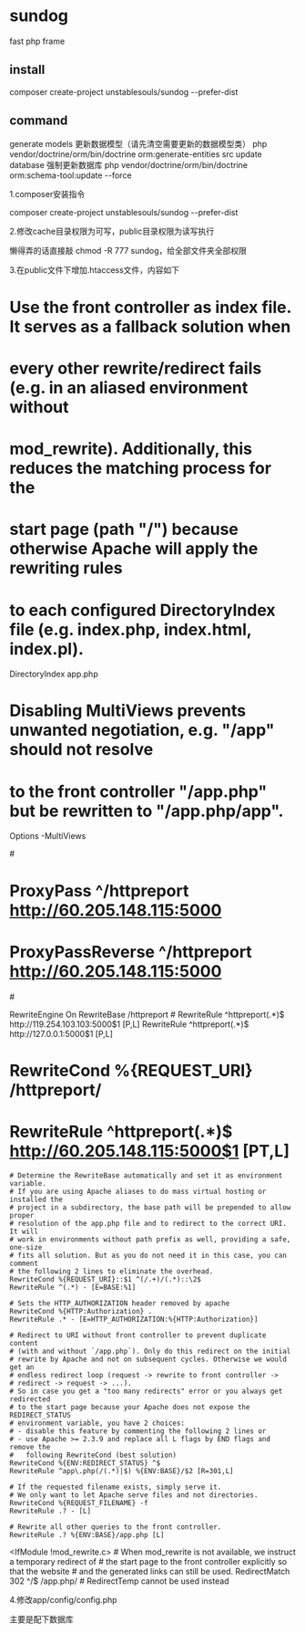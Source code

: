 # sundog
fast php frame

## install
composer create-project unstablesouls/sundog --prefer-dist
## command
generate models  更新数据模型（请先清空需要更新的数据模型类）
php vendor/doctrine/orm/bin/doctrine orm:generate-entities src
update database 强制更新数据库
php vendor/doctrine/orm/bin/doctrine orm:schema-tool:update --force 

1.composer安装指令

composer create-project unstablesouls/sundog --prefer-dist

2.修改cache目录权限为可写，public目录权限为读写执行

懒得弄的话直接敲 chmod -R 777 sundog，给全部文件夹全部权限

3.在public文件下增加.htaccess文件，内容如下


# Use the front controller as index file. It serves as a fallback solution when
# every other rewrite/redirect fails (e.g. in an aliased environment without
# mod_rewrite). Additionally, this reduces the matching process for the
# start page (path "/") because otherwise Apache will apply the rewriting rules
# to each configured DirectoryIndex file (e.g. index.php, index.html, index.pl).
DirectoryIndex app.php

# Disabling MultiViews prevents unwanted negotiation, e.g. "/app" should not resolve
# to the front controller "/app.php" but be rewritten to "/app.php/app".
<IfModule mod_negotiation.c>
    Options -MultiViews
</IfModule>

#<IfModule mod_proxy_http.c>
#    ProxyPass ^/httpreport http://60.205.148.115:5000
#    ProxyPassReverse ^/httpreport http://60.205.148.115:5000
#</IfModule>


<IfModule mod_rewrite.c>
    RewriteEngine On

<IfModule mod_proxy_http.c>
    RewriteBase /httpreport
#    RewriteRule ^httpreport(.*)$ http://119.254.103.103:5000$1 [P,L]
    RewriteRule ^httpreport(.*)$ http://127.0.0.1:5000$1 [P,L]
</IfModule>


#    RewriteCond %{REQUEST_URI} /httpreport/
#    RewriteRule ^httpreport(.*)$ http://60.205.148.115:5000$1 [PT,L]

    # Determine the RewriteBase automatically and set it as environment variable.
    # If you are using Apache aliases to do mass virtual hosting or installed the
    # project in a subdirectory, the base path will be prepended to allow proper
    # resolution of the app.php file and to redirect to the correct URI. It will
    # work in environments without path prefix as well, providing a safe, one-size
    # fits all solution. But as you do not need it in this case, you can comment
    # the following 2 lines to eliminate the overhead.
    RewriteCond %{REQUEST_URI}::$1 ^(/.+)/(.*)::\2$
    RewriteRule ^(.*) - [E=BASE:%1]

    # Sets the HTTP_AUTHORIZATION header removed by apache
    RewriteCond %{HTTP:Authorization} .
    RewriteRule .* - [E=HTTP_AUTHORIZATION:%{HTTP:Authorization}]

    # Redirect to URI without front controller to prevent duplicate content
    # (with and without `/app.php`). Only do this redirect on the initial
    # rewrite by Apache and not on subsequent cycles. Otherwise we would get an
    # endless redirect loop (request -> rewrite to front controller ->
    # redirect -> request -> ...).
    # So in case you get a "too many redirects" error or you always get redirected
    # to the start page because your Apache does not expose the REDIRECT_STATUS
    # environment variable, you have 2 choices:
    # - disable this feature by commenting the following 2 lines or
    # - use Apache >= 2.3.9 and replace all L flags by END flags and remove the
    #   following RewriteCond (best solution)
    RewriteCond %{ENV:REDIRECT_STATUS} ^$
    RewriteRule ^app\.php(/(.*)|$) %{ENV:BASE}/$2 [R=301,L]

    # If the requested filename exists, simply serve it.
    # We only want to let Apache serve files and not directories.
    RewriteCond %{REQUEST_FILENAME} -f
    RewriteRule .? - [L]

    # Rewrite all other queries to the front controller.
    RewriteRule .? %{ENV:BASE}/app.php [L]
</IfModule>

<IfModule !mod_rewrite.c>
    <IfModule mod_alias.c>
        # When mod_rewrite is not available, we instruct a temporary redirect of
        # the start page to the front controller explicitly so that the website
        # and the generated links can still be used.
        RedirectMatch 302 ^/$ /app.php/
        # RedirectTemp cannot be used instead
    </IfModule>
</IfModule>

            
4.修改app/config/config.php

主要是配下数据库
